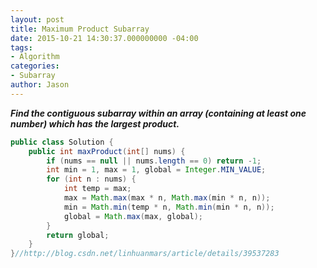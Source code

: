 ```yaml
---
layout: post
title: Maximum Product Subarray
date: 2015-10-21 14:30:37.000000000 -04:00
tags:
- Algorithm
categories:
- Subarray
author: Jason
---
```

<p><strong><em>Find the contiguous subarray within an array (containing at least one number) which has the largest product.</em></strong></p>


``` java
public class Solution {
    public int maxProduct(int[] nums) {
        if (nums == null || nums.length == 0) return -1;
        int min = 1, max = 1, global = Integer.MIN_VALUE;
        for (int n : nums) {
            int temp = max;
            max = Math.max(max * n, Math.max(min * n, n));
            min = Math.min(temp * n, Math.min(min * n, n));
            global = Math.max(max, global);
        }
        return global;
    }
}//http://blog.csdn.net/linhuanmars/article/details/39537283
```
